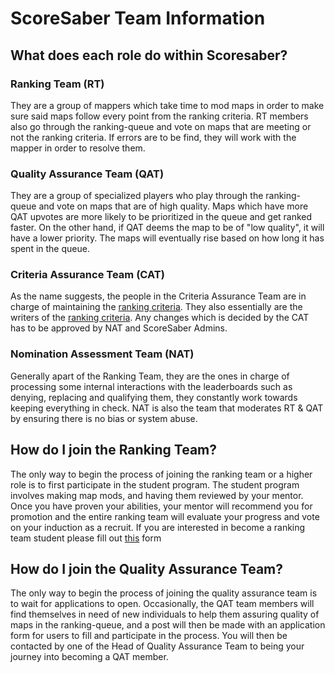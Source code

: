 # ScoreSaber Team Information

## What does each role do within Scoresaber?

### Ranking Team (RT)

They are a group of mappers which take time to mod maps in order to make sure said maps follow every point from the ranking criteria. RT members also go through the ranking-queue and vote on maps that are meeting or not the ranking criteria. If errors are to be find, they will work with the mapper in order to resolve them.

### Quality Assurance Team (QAT)

They are a group of specialized players who play through the ranking-queue and vote on maps that are of high quality. Maps which have more QAT upvotes are more likely to be prioritized in the queue and get ranked faster. On the other hand, if QAT deems the map to be of "low quality", it will have a lower priority. The maps will eventually rise based on how long it has spent in the queue.

### Criteria Assurance Team (CAT)

As the name suggests, the people in the Criteria Assurance Team are in charge of maintaining the [ranking criteria](/ranking/criteria/). They also essentially are the writers of the [ranking criteria](/ranking/criteria/). Any changes which is decided by the CAT has to be approved by NAT and ScoreSaber Admins.

### Nomination Assessment Team (NAT)

Generally apart of the Ranking Team, they are the ones in charge of processing some internal interactions with the leaderboards such as denying, replacing and qualifying them, they constantly work towards keeping everything in check. NAT is also the team that moderates RT & QAT by ensuring there is no bias or system abuse.


## How do I join the Ranking Team?

The only way to begin the process of joining the ranking team or a higher role is to first participate in the student program. The student program involves making map mods, and having them reviewed by your mentor. Once you have proven your abilities, your mentor will recommend you for promotion and the entire ranking team will evaluate your progress and vote on your induction as a recruit. If you are interested in become a ranking team student please fill out [this](https://forms.gle/H5AZzvVKFfrBdTpt9 ) form

## How do I join the Quality Assurance Team?

The only way to begin the process of joining the quality assurance team is to wait for applications to open. Occasionally, the QAT team members will find themselves in need of new individuals to help them assuring quality of maps in the ranking-queue, and a post will then be made with an application form for users to fill and participate in the process. You will then be contacted by one of the Head of Quality Assurance Team to being your journey into becoming a QAT member.
